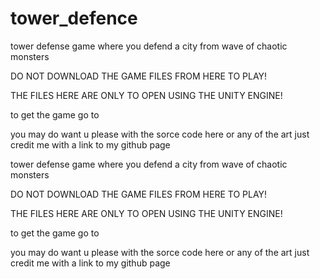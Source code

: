 # tower_defence
 tower defense game where you defend a city from wave of chaotic monsters
 
 DO NOT DOWNLOAD THE GAME FILES FROM HERE TO PLAY!

THE FILES HERE ARE ONLY TO OPEN USING THE UNITY ENGINE!

to get the game go to 
 
 you may do want u please with the sorce code here or any of the art just credit me with a link to my
 github page
 
tower defense game where you defend a city from wave of chaotic monsters

DO NOT DOWNLOAD THE GAME FILES FROM HERE TO PLAY!

THE FILES HERE ARE ONLY TO OPEN USING THE UNITY ENGINE!

to get the game go to

you may do want u please with the sorce code here or any of the art just credit me with a link to my github page